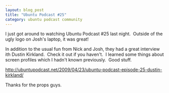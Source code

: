 ```yaml
--- 
layout: blog_post
title: "Ubuntu Podcast #25"
category: ubuntu podcast community
---
```

I just got around to watching Ubuntu Podcast #25 last night.  Outside of the ugly logo on Josh's laptop, it was great!

In addition to the usual fun from Nick and Josh, they had a great interview ith Dustin Kirkland.  Check it out if you haven't.  I learned some things about screen profiles which I hadn't known previously.  Good stuff.

<a href="http://ubuntupodcast.net/2009/04/23/ubuntu-podcast-episode-25-dustin-kirkland/">http://ubuntupodcast.net/2009/04/23/ubuntu-podcast-episode-25-dustin-kirkland/</a>

Thanks for the props guys.
<div class="zemanta-pixie"><img class="zemanta-pixie-img" src="http://img.zemanta.com/pixy.gif?x-id=28cbe98d-c94b-8c3e-ab20-25fea4c30bda" alt="" /></div>
